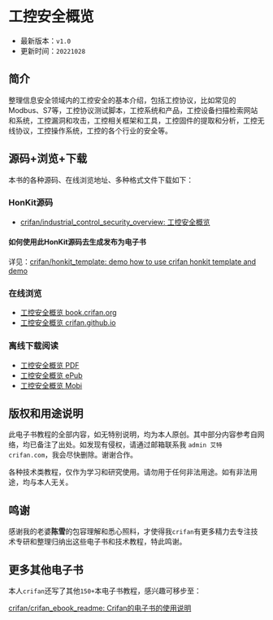 # 工控安全概览

* 最新版本：`v1.0`
* 更新时间：`20221028`

## 简介

整理信息安全领域内的工控安全的基本介绍，包括工控协议，比如常见的Modbus、S7等，工控协议测试脚本，工控系统和产品，工控设备扫描检索网站和系统，工控漏洞和攻击，工控相关框架和工具，工控固件的提取和分析，工控无线协议，工控操作系统，工控的各个行业的安全等。

## 源码+浏览+下载

本书的各种源码、在线浏览地址、多种格式文件下载如下：

### HonKit源码

* [crifan/industrial_control_security_overview: 工控安全概览](https://github.com/crifan/industrial_control_security_overview)

#### 如何使用此HonKit源码去生成发布为电子书

详见：[crifan/honkit_template: demo how to use crifan honkit template and demo](https://github.com/crifan/honkit_template)

### 在线浏览

* [工控安全概览 book.crifan.org](https://book.crifan.org/books/industrial_control_security_overview/website)
* [工控安全概览 crifan.github.io](https://crifan.github.io/industrial_control_security_overview/website)

### 离线下载阅读

* [工控安全概览 PDF](https://book.crifan.org/books/industrial_control_security_overview/pdf/industrial_control_security_overview.pdf)
* [工控安全概览 ePub](https://book.crifan.org/books/industrial_control_security_overview/epub/industrial_control_security_overview.epub)
* [工控安全概览 Mobi](https://book.crifan.org/books/industrial_control_security_overview/mobi/industrial_control_security_overview.mobi)

## 版权和用途说明

此电子书教程的全部内容，如无特别说明，均为本人原创。其中部分内容参考自网络，均已备注了出处。如发现有侵权，请通过邮箱联系我 `admin 艾特 crifan.com`，我会尽快删除。谢谢合作。

各种技术类教程，仅作为学习和研究使用。请勿用于任何非法用途。如有非法用途，均与本人无关。

## 鸣谢

感谢我的老婆**陈雪**的包容理解和悉心照料，才使得我`crifan`有更多精力去专注技术专研和整理归纳出这些电子书和技术教程，特此鸣谢。

## 更多其他电子书

本人`crifan`还写了其他`150+`本电子书教程，感兴趣可移步至：

[crifan/crifan_ebook_readme: Crifan的电子书的使用说明](https://github.com/crifan/crifan_ebook_readme)
